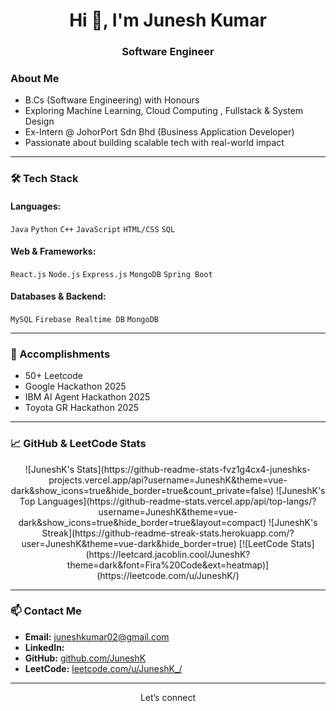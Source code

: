 <h1 align="center">Hi 👋, I'm Junesh Kumar</h1>
<h3 align="center"> Software Engineer</h3>


### About Me
-  B.Cs (Software Engineering) with Honours 
-  Exploring Machine Learning, Cloud Computing , Fullstack & System Design  
-  Ex-Intern @ JohorPort Sdn Bhd (Business Application Developer)
-  Passionate about building scalable tech with real-world impact

---

### 🛠️ Tech Stack

#### Languages:
`Java` `Python` `C++` `JavaScript` `HTML/CSS` `SQL`

#### Web & Frameworks:
`React.js`  `Node.js` `Express.js` `MongoDB` `Spring Boot`

#### Databases & Backend:
`MySQL` `Firebase Realtime DB` `MongoDB` 

---


### 🏅 Accomplishments
- 50+ Leetcode
- Google Hackathon 2025
- IBM AI Agent Hackathon 2025
- Toyota GR Hackathon 2025

---

### 📈 GitHub & LeetCode Stats

<div align="center">
![JuneshK's Stats](https://github-readme-stats-fvz1g4cx4-juneshks-projects.vercel.app/api?username=JuneshK&theme=vue-dark&show_icons=true&hide_border=true&count_private=false) 
![JuneshK's Top Languages](https://github-readme-stats.vercel.app/api/top-langs/?username=JuneshK&theme=vue-dark&show_icons=true&hide_border=true&layout=compact) 
![JuneshK's Streak](https://github-readme-streak-stats.herokuapp.com/?user=JuneshK&theme=vue-dark&hide_border=true) 
[![LeetCode Stats](https://leetcard.jacoblin.cool/JuneshK?theme=dark&font=Fira%20Code&ext=heatmap)](https://leetcode.com/u/JuneshK/)

</div>

---

### 📫 Contact Me

-  **Email:** juneshkumar02@gmail.com    
-  **LinkedIn:** 
-  **GitHub:** [github.com/JuneshK](https://github.com/JuneshK)  
-  **LeetCode:** [leetcode.com/u/JuneshK_/](https://leetcode.com/u/JuneshK/)

---

<div align="center"> Let’s connect </div>

